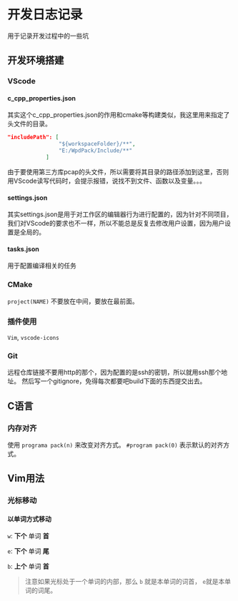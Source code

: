 # 开发日志记录

用于记录开发过程中的一些坑

## 开发环境搭建

### VScode

#### c_cpp_properties.json

其实这个c_cpp_properties.json的作用和cmake等构建类似，我这里用来指定了头文件的目录。

``` json
"includePath": [
                "${workspaceFolder}/**",
                "E:/WpdPack/Include/**"
            ]
```
由于要使用第三方库pcap的头文件，所以需要将其目录的路径添加到这里，否则用VScode读写代码时，会提示报错，说找不到文件、函数以及变量。。。

#### settings.json
其实settings.json是用于对工作区的编辑器行为进行配置的，因为针对不同项目，我们对VScode的要求也不一样，所以不能总是反复去修改用户设置，因为用户设置是全局的。

#### tasks.json
用于配置编译相关的任务

### CMake

`project(NAME)` 不要放在中间，要放在最前面。

### 插件使用
`Vim`, `vscode-icons`

### Git
远程仓库链接不要用http的那个，因为配置的是ssh的密钥，所以就用ssh那个地址。
然后写一个gitignore，免得每次都要吧build下面的东西提交出去。

## C语言

### 内存对齐

使用 `programa pack(n)` 来改变对齐方式。 `#program pack(0)` 表示默认的对齐方式。

## Vim用法

### 光标移动

#### 以单词方式移动

`w`: **下个** 单词 **首**

`e`: **下个** 单词 **尾**

`b`: **上个** 单词 **首**

> 注意如果光标处于一个单词的内部，那么 `b` 就是本单词的词首， `e`就是本单词的词尾。

